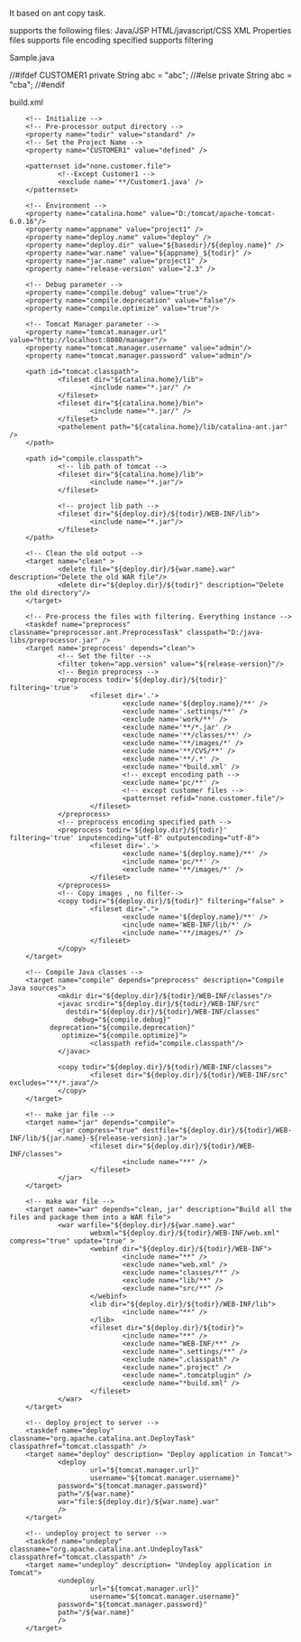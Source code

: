 It based on ant copy task.

supports the following files:
Java/JSP
HTML/javascript/CSS
XML
Properties files
supports file encoding specified
supports filtering


Sample.java

<!-- DEFINE START -->
//#ifdef CUSTOMER1
private String abc = "abc";
//#else
private String abc = "cba";
//#endif
<!-- DEFINE END -->

build.xml

<project name="sample.project" default="war" basedir=".">

        <!-- Initialize -->
        <!-- Pre-processor output directory -->
        <property name="todir" value="standard" />
        <!-- Set the Project Name -->
        <property name="CUSTOMER1" value="defined" />

        <patternset id="none.customer.file">
                <!--Except Customer1 -->
                <exclude name='**/Customer1.java' />
        </patternset>

        <!-- Environment -->
        <property name="catalina.home" value="D:/tomcat/apache-tomcat-6.0.16"/>
        <property name="appname" value="project1" />
        <property name="deploy.name" value="deploy" />
        <property name="deploy.dir" value="${basedir}/${deploy.name}" />
        <property name="war.name" value="${appname}_${todir}" />
        <property name="jar.name" value="project1" />
        <property name="release-version" value="2.3" />

        <!-- Debug parameter -->
        <property name="compile.debug" value="true"/>
        <property name="compile.deprecation" value="false"/>
        <property name="compile.optimize" value="true"/>

        <!-- Tomcat Manager parameter -->
        <property name="tomcat.manager.url" value="http://localhost:8080/manager"/>
        <property name="tomcat.manager.username" value="admin"/>
        <property name="tomcat.manager.password" value="admin"/>

        <path id="tomcat.classpath">
                <fileset dir="${catalina.home}/lib">
                        <include name="*.jar/" />
                </fileset>
                <fileset dir="${catalina.home}/bin">
                        <include name="*.jar/" />
                </fileset>
                <pathelement path="${catalina.home}/lib/catalina-ant.jar" />
        </path>

        <path id="compile.classpath">
                <!-- lib path of tomcat -->
                <fileset dir="${catalina.home}/lib">
                        <include name="*.jar"/>
                </fileset>

                <!-- project lib path -->
                <fileset dir="${deploy.dir}/${todir}/WEB-INF/lib">
                        <include name="*.jar"/>
                </fileset>
        </path>

        <!-- Clean the old output -->
        <target name="clean" >
                <delete file="${deploy.dir}/${war.name}.war" description="Delete the old WAR file"/>
                <delete dir="${deploy.dir}/${todir}" description="Delete the old directory"/>
        </target>

        <!-- Pre-process the files with filtering. Everything instance -->
        <taskdef name="preprocess" classname="preprocessor.ant.PreprocessTask" classpath="D:/java-libs/preprocessor.jar" />
        <target name='preprocess' depends="clean">
                <!-- Set the filter -->
                <filter token="app.version" value="${release-version}"/>
                <!-- Begin preprocess -->
                <preprocess todir='${deploy.dir}/${todir}' filtering='true'>
                        <fileset dir='.'>
                                <exclude name='${deploy.name}/**' />
                                <exclude name='.settings/**' />
                                <exclude name='work/**' />
                                <exclude name='**/*.jar' />
                                <exclude name='**/classes/**' />
                                <exclude name='**/images/*' />
                                <exclude name='**/CVS/**' />
                                <exclude name='**/.*' />
                                <exclude name='*build.xml' />
                                <!-- except encoding path -->
                                <exclude name='pc/**' />
                                <!-- except customer files -->
                                <patternset refid="none.customer.file"/>
                        </fileset>
                </preprocess>
                <!-- preprocess encoding specified path -->
                <preprocess todir='${deploy.dir}/${todir}' filtering='true' inputencoding="utf-8" outputencoding="utf-8">
                        <fileset dir='.'>
                                <exclude name='${deploy.name}/**' />
                                <include name='pc/**' />
                                <exclude name='**/images/*' />
                        </fileset>
                </preprocess>
                <!-- Copy images , no filter-->
                <copy todir="${deploy.dir}/${todir}" filtering="false" >
                        <fileset dir=".">
                                <exclude name='${deploy.name}/**' />
                                <include name='WEB-INF/lib/*' />
                                <include name='**/images/*' />
                        </fileset>
                </copy>
        </target>

        <!-- Compile Java classes -->
        <target name="compile" depends="preprocess" description="Compile Java sources">
                <mkdir dir="${deploy.dir}/${todir}/WEB-INF/classes"/>
                <javac srcdir="${deploy.dir}/${todir}/WEB-INF/src"
                  destdir="${deploy.dir}/${todir}/WEB-INF/classes"
                    debug="${compile.debug}"
              deprecation="${compile.deprecation}"
                 optimize="${compile.optimize}">
                        <classpath refid="compile.classpath"/>
                </javac>

                <copy todir="${deploy.dir}/${todir}/WEB-INF/classes">
                        <fileset dir="${deploy.dir}/${todir}/WEB-INF/src" excludes="**/*.java"/>
                </copy>
        </target>

        <!-- make jar file -->
        <target name="jar" depends="compile">
                <jar compress="true" destfile="${deploy.dir}/${todir}/WEB-INF/lib/${jar.name}-${release-version}.jar">
                        <fileset dir="${deploy.dir}/${todir}/WEB-INF/classes">
                                <include name="**" />
                        </fileset>
                </jar>
        </target>

        <!-- make war file -->
        <target name="war" depends="clean, jar" description="Build all the files and package them into a WAR file">
                <war warfile="${deploy.dir}/${war.name}.war" 
                        webxml="${deploy.dir}/${todir}/WEB-INF/web.xml" compress="true" update="true" >
                        <webinf dir="${deploy.dir}/${todir}/WEB-INF">
                                <include name="**" />
                                <exclude name="web.xml" />
                                <exclude name="classes/**" />
                                <exclude name="lib/**" />
                                <exclude name="src/**" />
                        </webinf>
                        <lib dir="${deploy.dir}/${todir}/WEB-INF/lib">
                                <include name="**" />
                        </lib>
                        <fileset dir="${deploy.dir}/${todir}">
                                <include name="**" />
                                <exclude name="WEB-INF/**" />
                                <exclude name=".settings/**" />
                                <exclude name=".classpath" />
                                <exclude name=".project" />
                                <exclude name=".tomcatplugin" />
                                <exclude name="*build.xml" />
                        </fileset>
                </war>
        </target>

        <!-- deploy project to server -->
        <taskdef name="deploy" classname="org.apache.catalina.ant.DeployTask" classpathref="tomcat.classpath" />
        <target name="deploy" description= "Deploy application in Tomcat">
                <deploy 
                        url="${tomcat.manager.url}"
                        username="${tomcat.manager.username}"
                password="${tomcat.manager.password}"
                path="/${war.name}"
                war="file:${deploy.dir}/${war.name}.war"
                />
        </target>

        <!-- undeploy project to server -->
        <taskdef name="undeploy" classname="org.apache.catalina.ant.UndeployTask" classpathref="tomcat.classpath" />
        <target name="undeploy" description= "Undeploy application in Tomcat">
                <undeploy 
                        url="${tomcat.manager.url}"
                        username="${tomcat.manager.username}"
                password="${tomcat.manager.password}"
                path="/${war.name}"
                />
        </target>
        
</project>
